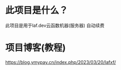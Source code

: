 # 此项目是什么？
此项目是用于laf.dev云函数机器(服务器) 自动续费

# 项目博客(教程)
https://blog.ymypay.cn/index.php/2023/03/20/lafxf/
